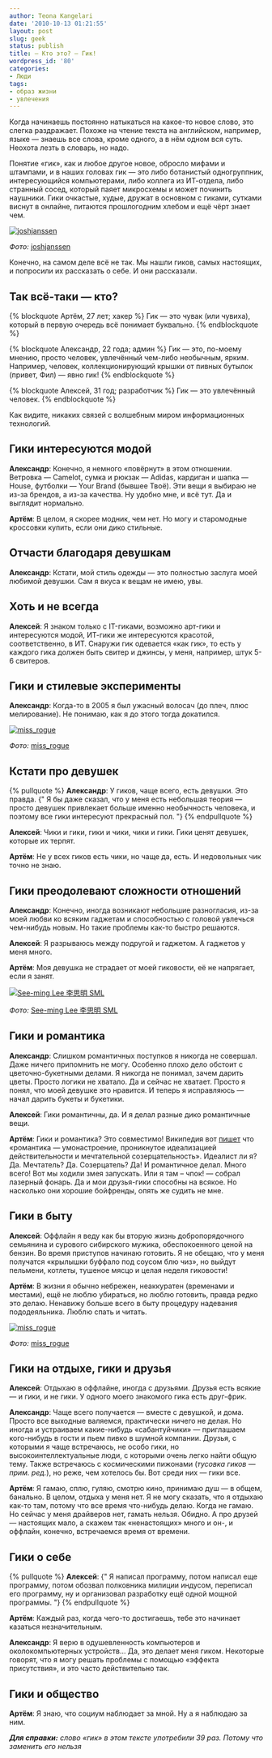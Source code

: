 ```yaml
---
author: Teona Kangelari
date: '2010-10-13 01:21:55'
layout: post
slug: geek
status: publish
title: — Кто это? — Гик!
wordpress_id: '80'
categories:
- Люди
tags:
- образ жизни
- увлечения
---
```


Когда начинаешь постоянно натыкаться на какое-то новое слово, это слегка
раздражает. Похоже на чтение текста на английском, например, языке — знаешь
все слова, кроме одного, а в нём одном вся суть. Неохота лезть в словарь, но
надо.

Понятие «гик», как и любое другое новое, обросло мифами и штампами, и в наших
головах гик — это либо ботанистый одногруппник, интересующийся компьютерами,
либо коллега из ИТ-отдела, либо странный сосед, который паяет микросхемы и
может починить наушники. Гики очкастые, худые, дружат в основном с гиками,
сутками виснут в онлайне, питаются прошлогодним хлебом и ещё чёрт знает чем.

[![joshjanssen](https://lh3.googleusercontent.com/-Vo1YZ82yVxs/Tp2HPQs8bdI/AAAAAAAAATg/lcDqVBkBQ5M/s640/geek2.jpg)][1]

_Фото:_ [joshjanssen][1]

Конечно, на самом деле всё не так. Мы нашли гиков, самых настоящих, и
попросили их рассказать о себе. И они рассказали.

## Так всё-таки — кто?

{% blockquote Артём, 27 лет; хакер %}
Гик — это чувак (или чувиха), который в первую очередь всё понимает буквально.
{% endblockquote %}

{% blockquote Александр, 22 года; админ %}
Гик — это, по-моему мнению, просто человек, увлечённый чем-либо необычным, ярким. Например, человек, коллекционирующий крышки от пивных бутылок (привет, Фил) — явно гик!
{% endblockquote %}

{% blockquote Алексей, 31 год; разработчик %}
Гик — это увлечённый человек.
{% endblockquote %}

Как видите, никаких связей с волшебным миром информационных технологий.

## Гики интересуются модой

**Александр**: Конечно, я немного «повёрнут» в этом отношении. Ветровка — Camelot, сумка и рюкзак — Adidas, кардиган и шапка — House, футболки — Your Brand (бывшее Твоё). Эти вещи я выбираю не из-за брендов, а из-за качества. Ну удобно мне, и всё тут. Да и выглядит нормально.  

**Артём**: В целом, я скорее модник, чем нет. Но могу и старомодные кроссовки купить, если они дико стильные. 

## Отчасти благодаря девушкам

**Александр**: Кстати, мой стиль одежды — это полностью заслуга моей любимой девушки. Сам я вкуса к вещам не имею, увы. 

## Хоть и не всегда

**Алексей**: Я знаком только с IT-гиками, возможно арт-гики и интересуются модой, ИТ-гики же интересуются красотой, соответственно, в ИТ. Снаружи гик одевается «как гик», то есть у каждого гика должен быть свитер и джинсы, у меня, например, штук 5-6 свитеров. 

## Гики и стилевые эксперименты

**Александр**: Когда-то в 2005 я был ужасный волосач (до плеч, плюс мелирование). Не понимаю, как я до этого тогда докатился.  

[![miss_rogue](https://lh3.googleusercontent.com/-2UczUWXVsHQ/Tp2HPRyUJwI/AAAAAAAAAXU/ExKeQZj67js/s640/geek1.jpg)][2]

_Фото:_ [miss_rogue][2]

## Кстати про девушек

{% pullquote %}
**Александр**: У гиков, чаще всего, есть девушки. Это правда. {" Я бы даже сказал, что у меня есть небольшая теория — просто девушек привлекает больше именно необычность человека, и поэтому все гики интересуют прекрасный пол. "}
{% endpullquote %}

**Алексей**: Чики и гики, гики и чики, чики и гики. Гики ценят девушек, которые их терпят.  

**Артём**: Не у всех гиков есть чики, но чаще да, есть. И недовольных чик точно не знаю. 

## Гики преодолевают сложности отношений

**Александр**: Конечно, иногда возникают небольшие разногласия, из-за моей любви ко всяким гаджетам и способностью с головой увлечься чем-нибудь новым. Но такие проблемы как-то быстро решаются.

**Алексей**: Я разрываюсь между подругой и гаджетом. А гаджетов у меня много.

**Артём**: Моя девушка не страдает от моей гиковости, её не напрягает, если я занят.

[![See-ming Lee 李思明 SML](https://lh6.googleusercontent.com/-LhZWSYZrPZ0/Tp2HQCFguHI/AAAAAAAAATw/ICJPCB8GRzY/s640/geek5.jpg)][3]

_Фото:_ [See-ming Lee 李思明 SML][3]

## Гики и романтика

**Александр**: Слишком романтичных поступков я никогда не совершал. Даже ничего припомнить не могу. Особенно плохо дело обстоит с цветочно-букетными делами. Я никогда не понимал, зачем дарить цветы. Просто логики не хватало. Да и сейчас не хватает. Просто я понял, что моей девушке это нравится. И теперь я исправляюсь — начал дарить букеты и букетики.  

**Алексей**: Гики романтичны, да. И я делал разные дико романтичные вещи.  

**Артём**: Гики и романтика? Это совместимо! Википедия вот [пишет][4] что «романтика — умонастроение, проникнутое идеализацией действительности и мечтательной созерцательность». Идеалист ли я? Да. Мечтатель? Да. Созерцатель? Да! И романтичное делал. Много всего! Вот мы ходили змея запускать. Или я там – чпок! — собрал лазерный фонарь. Да и мои друзья-гики способны на всякое. Но насколько они хорошие бойфренды, опять же судить не мне.

## Гики в быту

**Алексей**: Оффлайн я веду как бы вторую жизнь добропорядочного семьянина и сурового сибирского мужика, обеспокоенного ценой на бензин. Во время приступов начинаю готовить. Я не обещаю, что у меня получатся «крылышки буффало под соусом блю чиз», но выйдут пельмени, котлеты, тушеное мясцо и целая неделя гиковости!  

**Артём**: В жизни я обычно небрежен, неаккуратен (временами и местами), ещё не люблю убираться, но люблю готовить, правда редко это делаю. Ненавижу больше всего в быту процедуру надевания пододеяльника. Люблю спать и читать.  

[![miss_rogue](https://lh5.googleusercontent.com/-n2saXVkfAoQ/Tp2HPTL-tuI/AAAAAAAAATo/xDAw-PQB9z8/s640/geek3.jpg)][5]

_Фото:_ [miss_rogue][5]

## Гики на отдыхе, гики и друзья

**Алексей**: Отдыхаю в оффлайне, иногда с друзьями. Друзья есть всякие — и гики, и не гики. У одного моего знакомого гика есть друг-фрик.  

**Александр**: Чаще всего получается — вместе с девушкой, и дома. Просто все выходные валяемся, практически ничего не делая. Но иногда и устраиваем какие-нибудь «сабантуйчики» — приглашаем кого-нибудь в гости и пьем пивко в шумной компании. Друзья, с которыми я чаще встречаюсь, не особо гики, но высокоинтеллектуальные люди, с которыми очень легко найти общую тему. Также встречаюсь с космическими пижонами (_тусовка гиков — прим. ред._), но реже, чем хотелось бы. Вот среди них — гики все.  

**Артём**: Я гамаю, сплю, гуляю, смотрю кино, принимаю душ — в общем, банально. В целом, отдыха у меня нет. Я не могу сказать, что я отдыхаю как-то там, потому что все время что-нибудь делаю. Когда не гамаю. Но сейчас у меня драйверов нет, гамать нельзя. Обидно. А про друзей — настоящих мало, а скажем так «ненастоящих» много и он-, и оффлайн, конечно, встречаемся время от времени.  

## Гики о себе

{% pullquote %}
**Алексей**: {" Я написал программу, потом написал еще программу, потом обозвал полковника милиции индусом, переписал его программу, ну и организовал разработку ещё одной мощной программы. "}
{% endpullquote %}

**Артём**: Каждый раз, когда чего-то достигаешь, тебе это начинает казаться незначительным.  

**Александр**: Я верю в одушевленность компьютеров и околокомпьютерных устройств… Да, это делает меня гиком. Некоторые говорят, что я могу решать проблемы с помощью «эффекта присутствия», и это часто действительно так.

## Гики и общество

**Артём**: Я знаю, что социум наблюдает за мной. Ну а я наблюдаю за ним. 

_**Для справки:** слово «гик» в этом тексте употребили 39 раз. Потому что
заменить его нельзя_

   [1]: http://www.flickr.com/photos/mediaflex/4882161180/in/photostream/
   [2]: http://www.flickr.com/photos/missrogue/86925706/in/photostream/
   [3]: http://www.flickr.com/photos/48973657@N00/4042668609/
   [4]: http://ru.wikipedia.org/wiki/%D0%A0%D0%BE%D0%BC%D0%B0%D0%BD%D1%82%D0%B8%D0%BA%D0%B0
   [5]: http://www.flickr.com/photos/92544710@N00/86928565/

